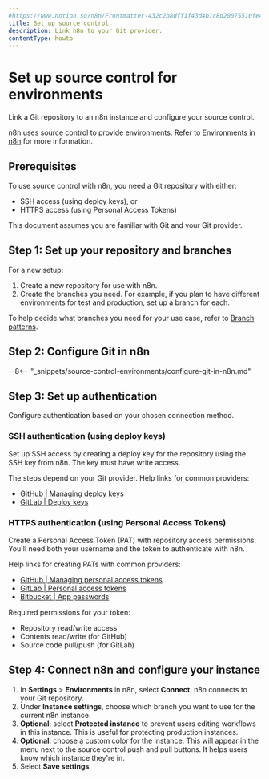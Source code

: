 ```yaml
---
#https://www.notion.so/n8n/Frontmatter-432c2b8dff1f43d4b1c8d20075510fe4
title: Set up source control
description: Link n8n to your Git provider.
contentType: howto
---
```


# Set up source control for environments

Link a Git repository to an n8n instance and configure your source control.

n8n uses source control to provide environments. Refer to [Environments in n8n](/source-control-environments/understand/environments.md) for more information.

## Prerequisites

To use source control with n8n, you need a Git repository with either:

- SSH access (using deploy keys), or 
- HTTPS access (using Personal Access Tokens)

This document assumes you are familiar with Git and your Git provider.

## Step 1: Set up your repository and branches

For a new setup:

1. Create a new repository for use with n8n. 
1. Create the branches you need. For example, if you plan to have different environments for test and production, set up a branch for each.

To help decide what branches you need for your use case, refer to [Branch patterns](/source-control-environments/understand/patterns.md).

## Step 2: Configure Git in n8n

--8<-- "_snippets/source-control-environments/configure-git-in-n8n.md"

## Step 3: Set up authentication

Configure authentication based on your chosen connection method.

### SSH authentication (using deploy keys)

Set up SSH access by creating a deploy key for the repository using the SSH key from n8n. The key must have write access.

The steps depend on your Git provider. Help links for common providers:

* [GitHub | Managing deploy keys](https://docs.github.com/en/authentication/connecting-to-github-with-ssh/managing-deploy-keys)
* [GitLab | Deploy keys](https://docs.gitlab.com/ee/user/project/deploy_keys/)

### HTTPS authentication (using Personal Access Tokens)

Create a Personal Access Token (PAT) with repository access permissions. You'll need both your username and the token to authenticate with n8n.

Help links for creating PATs with common providers:

* [GitHub | Managing personal access tokens](https://docs.github.com/en/authentication/keeping-your-account-and-data-secure/managing-your-personal-access-tokens)
* [GitLab | Personal access tokens](https://docs.gitlab.com/ee/user/profile/personal_access_tokens.html)
* [Bitbucket | App passwords](https://support.atlassian.com/bitbucket-cloud/docs/app-passwords/)

Required permissions for your token:

- Repository read/write access
- Contents read/write (for GitHub)
- Source code pull/push (for GitLab)

## Step 4: Connect n8n and configure your instance

1. In **Settings** > **Environments** in n8n, select **Connect**. n8n connects to your Git repository.
1. Under **Instance settings**, choose which branch you want to use for the current n8n instance.
1. **Optional**: select **Protected instance** to prevent users editing workflows in this instance. This is useful for protecting production instances.
1. **Optional**: choose a custom color for the instance. This will appear in the menu next to the source control push and pull buttons. It helps users know which instance they're in.
1. Select **Save settings**.

